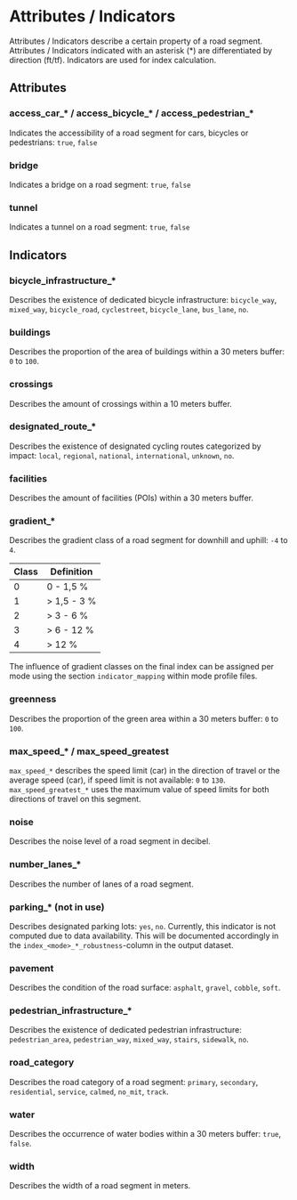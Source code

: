 # Attributes / Indicators

Attributes / Indicators describe a certain property of a road segment.
Attributes / Indicators indicated with an asterisk (*) are differentiated by direction (ft/tf).
Indicators are used for index calculation.   

## Attributes

### access_car\_* / access_bicycle\_* / access_pedestrian\_*

Indicates the accessibility of a road segment for cars, bicycles or pedestrians: `true`, `false`

### bridge

Indicates a bridge on a road segment: `true`, `false`

### tunnel

Indicates a tunnel on a road segment: `true`, `false`

## Indicators

### bicycle_infrastructure_*

Describes the existence of dedicated bicycle infrastructure: `bicycle_way`, `mixed_way`, `bicycle_road`, `cyclestreet`, `bicycle_lane`, `bus_lane`, `no`.

### buildings

Describes the proportion of the area of buildings within a 30 meters buffer: `0` to `100`.


### crossings

Describes the amount of crossings within a 10 meters buffer.


### designated_route_*

Describes the existence of designated cycling routes categorized by impact: `local`, `regional`, `national`, `international`, `unknown`, `no`.


### facilities

Describes the amount of facilities (POIs) within a 30 meters buffer.


### gradient_*

Describes the gradient class of a road segment for downhill and uphill: `-4` to `4`.

| Class | Definition  |
|-------|-------------|
| 0     | 0 - 1,5 %   |
| 1     | > 1,5 - 3 % |
| 2     | > 3 - 6 %   |
| 3     | > 6 - 12 %  |
| 4     | > 12 %      |

The influence of gradient classes on the final index can be assigned per mode using the section `indicator_mapping` within mode profile files.


### greenness

Describes the proportion of the green area within a 30 meters buffer: `0` to `100`.


### max_speed\_* / max_speed_greatest

`max_speed_*` describes the speed limit (car) in the direction of travel or the average speed (car), if speed limit is not available: `0` to `130`. `max_speed_greatest_*` uses the maximum value of speed limits for both directions of travel on this segment.


### noise

Describes the noise level of a road segment in decibel.


### number_lanes_*

Describes the number of lanes of a road segment.


### parking_* (not in use)

Describes designated parking lots: `yes`, `no`. Currently, this indicator is not computed due to data availability. This will be documented accordingly in the `index_<mode>_*_robustness`-column in the output dataset.


### pavement

Describes the condition of the road surface: `asphalt`, `gravel`, `cobble`, `soft`.


### pedestrian_infrastructure_*

Describes the existence of dedicated pedestrian infrastructure: `pedestrian_area`, `pedestrian_way`, `mixed_way`, `stairs`, `sidewalk`, `no`.


### road_category

Describes the road category of a road segment: `primary`, `secondary`, `residential`, `service`, `calmed`, `no_mit`, `track`.


### water

Describes the occurrence of water bodies within a 30 meters buffer: `true`, `false`.


### width

Describes the width of a road segment in meters.
